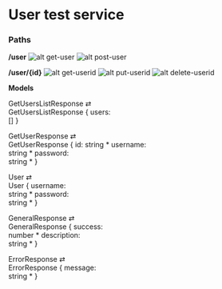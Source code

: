 # User test service

### Paths
**/user**
![alt get-user](https://content.screencast.com/users/Klimchuk/folders/Jing/media/c8e34d0e-f600-4875-a2e8-466abd0cef8d/2017-08-24_1753.png)
![alt post-user](https://content.screencast.com/users/Klimchuk/folders/Jing/media/1c17083b-4008-4bb8-af46-e7e1d47273e6/2017-08-24_1756.png)

**/user/{id}**
![alt get-userid](https://content.screencast.com/users/Klimchuk/folders/Jing/media/fb1f97c2-c975-4719-beaa-50271e58afcd/2017-08-24_1757.png)
![alt put-userid](https://content.screencast.com/users/Klimchuk/folders/Jing/media/0389500f-7ea0-474e-952b-8eda2f1633a4/2017-08-24_1758.png)
![alt delete-userid](https://content.screencast.com/users/Klimchuk/folders/Jing/media/4158279b-7629-44e3-a334-369b22640a96/2017-08-24_1759.png)

**Models**

GetUsersListResponse
⇄	
GetUsersListResponse {
users:	
[]
}

GetUserResponse
⇄	
GetUserResponse {
id:	
string *
username:	
string *
password:	
string *
}

User
⇄	
User {
username:	
 string *
password:	
 string *
}

GeneralResponse
⇄	
GeneralResponse {
success:	
 number *
description:	
 string *
}

ErrorResponse
⇄	
ErrorResponse {
message:	
string *
}
